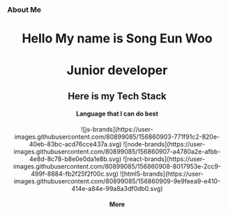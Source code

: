 <h3>About Me</h3>
<p align="center">
</p>

    
 
<div align="center">
 
<h1>Hello My name is Song Eun Woo</h1>
<h1>Junior developer</h1>
 
 <h2>Here is my Tech Stack</h2>
 <h4>Language that I can do best</h4>
<div>![js-brands](https://user-images.githubusercontent.com/80899085/156860903-771f91c2-820e-40eb-83bc-acd76cce437a.svg)
![node-brands](https://user-images.githubusercontent.com/80899085/156860907-a4780a2e-afbb-4e8d-8c78-b8e0e0da1e8b.svg)
![react-brands](https://user-images.githubusercontent.com/80899085/156860908-8017953e-2cc9-499f-8884-fb2f25f2f00c.svg)
![html5-brands](https://user-images.githubusercontent.com/80899085/156860909-9e9feea9-e410-414e-a84e-99a8a3df0db0.svg)

</div>

<div>
</div>


<div>
</div>


<div>
</div>

 <h4>More</h4>

</div>
   
